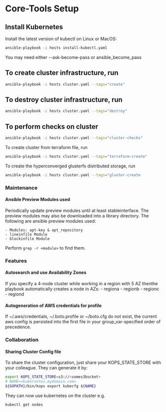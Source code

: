 # Core-Tools Setup

## Install Kubernetes

Install the latest version of kubectl on Linux or MacOS:

```sh
ansible-playbook -i hosts install-kubectl.yaml
```

You may need either --ask-become-pass or ansible_become_pass

## To create cluster infrastructure, run

```sh
ansible-playbook -i hosts cluster.yaml --tags="create"
```

## To destroy cluster infrastructure, run

```sh
ansible-playbook -i hosts cluster.yaml --tags="destroy"
```

## To perform checks on cluster

```sh
ansible-playbook -i hosts cluster.yaml --tags="cluster-checks"
```

To create cluster from terraform file, run

```sh
ansible-playbook -i hosts cluster.yaml --tags="terraform-create"
```

To create the hyperconverged glusterfs distributed storage, run

```sh
ansible-playbook -i hosts cluster.yaml --tags="gluster-create
```

### Maintenance

#### Ansible Preview Modules used

Periodically update preview modules until at least stableinterface.
The preview modules may also be downloaded into a library directory.
The following are ansible preview modules used:

    - Modules: apt-key & apt_repository
    - lineinfile Module
    - blockinfile Module

Perform ```grep -r <module>``` to find them.

### Features

#### Autosearch and use Availability Zones

If you specify a 4-node cluster while working in a region with 5 AZ thenthe playbook automatically creates a node in AZs:
    - regiona
    - regionb
    - regionc
    - regiond

#### Autogeneration of AWS credentials for profile

If ~/.aws/credentials, ~/.boto.profile or ~/boto.cfg do not exist, the current aws config
is persisted into the first file in your group_var-specified order of precedence.

### Collaboration

#### Sharing Cluster Config file

To share the cluster configuration, just share your KOPS_STATE_STORE with your colleague.
They can generate it by:

```sh
export KOPS_STATE_STORE=s3://<somes3bucket>
# NAME=<kubernetes.mydomain.com>
${GOPATH}/bin/kops export kubecfg ${NAME}
```

They can now use kubernetes on the cluster e.g.

```sh
kubectl get nodes
```